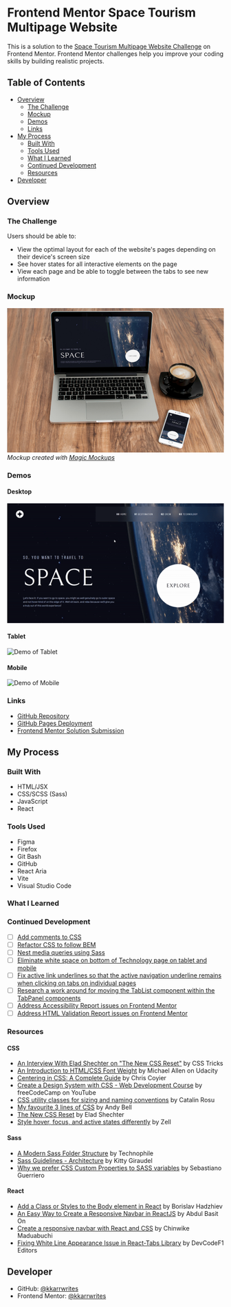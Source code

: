 # Frontend Mentor Space Tourism Multipage Website

This is a solution to the [Space Tourism Multipage Website Challenge](https://www.frontendmentor.io/challenges/space-tourism-multipage-website-gRWj1URZ3) on Frontend Mentor. Frontend Mentor challenges help you improve your coding skills by building realistic projects.

## Table of Contents

- [Overview](#overview)
  - [The Challenge](#the-challenge)
  - [Mockup](#mockup)
  - [Demos](#demos)
  - [Links](#links)
- [My Process](#my-process)
  - [Built With](#built-with)
  - [Tools Used](#tools-used)
  - [What I Learned](#what-i-learned)
  - [Continued Development](#continued-development)
  - [Resources](#resources)
- [Developer](#developer)

## Overview

### The Challenge

Users should be able to:

- View the optimal layout for each of the website's pages depending on their device's screen size
- See hover states for all interactive elements on the page
- View each page and be able to toggle between the tabs to see new information

### Mockup

![Mockup of Home Page for Desktop and Mobile](/public/img//screenshots/Home_Mockup.jpg)
_Mockup created with [Magic Mockups](http://magicmockups.com/)_

### Demos

#### Desktop

![Demo of Desktop](/public/img/screenshots/Desktop.gif)

#### Tablet

![Demo of Tablet](/public/img/screenshots/Tablet.gif)

#### Mobile

![Demo of Mobile](/public/img/screenshots/Mobile.gif)

### Links

- [GitHub Repository](https://github.com/kkarrwrites/frontend-mentor-space-website)
- [GitHub Pages Deployment](https://kkarrwrites.github.io/frontend-mentor-space-website)
- [Frontend Mentor Solution Submission](https://www.frontendmentor.io/solutions/html-css-scss-sass-javascript-react-vs-code-firefox-e_00Gg0x-t)

## My Process

### Built With

- HTML/JSX
- CSS/SCSS (Sass)
- JavaScript
- React

### Tools Used

- Figma
- Firefox
- Git Bash
- GitHub
- React Aria
- Vite
- Visual Studio Code

### What I Learned

### Continued Development

- [ ] [Add comments to CSS](https://github.com/kkarrwrites/frontend-mentor-space-website/issues/1)
- [ ] [Refactor CSS to follow BEM](https://github.com/kkarrwrites/frontend-mentor-space-website/issues/2)
- [ ] [Nest media queries using Sass](https://github.com/kkarrwrites/frontend-mentor-space-website/issues/3)
- [ ] [Eliminate white space on bottom of Technology page on tablet and mobile](https://github.com/kkarrwrites/frontend-mentor-space-website/issues/4)
- [ ] [Fix active link underlines so that the active navigation underline remains when clicking on tabs on individual pages](https://github.com/kkarrwrites/frontend-mentor-space-website/issues/5)
- [ ] [Research a work around for moving the TabList component within the TabPanel components](https://github.com/kkarrwrites/frontend-mentor-space-website/issues/6)
- [ ] [Address Accessibility Report issues on Frontend Mentor](https://github.com/kkarrwrites/frontend-mentor-space-website/issues/7)
- [ ] [Address HTML Validation Report issues on Frontend Mentor](https://github.com/kkarrwrites/frontend-mentor-space-website/issues/8)

### Resources

#### CSS

- [An Interview With Elad Shechter on "The New CSS Reset"](https://css-tricks.com/an-interview-with-elad-shechter-on-the-new-css-reset/) by CSS Tricks
- [An Introduction to HTML/CSS Font Weight](https://www.udacity.com/blog/2021/01/html-css-font-weight.html) by Michael Allen on Udacity
- [ Centering in CSS: A Complete Guide](https://css-tricks.com/centering-css-complete-guide/) by Chris Coyier
- [Create a Design System with CSS - Web Development Course](https://www.youtube.com/watch?v=lRaL-8qZ0mM) by freeCodeCamp on YouTube
- [CSS utility classes for sizing and naming conventions](https://catalin.red/css-utility-classes-naming-conventions/) by Catalin Rosu
- [My favourite 3 lines of CSS](https://andy-bell.co.uk/my-favourite-3-lines-of-css/) by Andy Bell
- [The New CSS Reset](https://elad2412.github.io/the-new-css-reset/) by Elad Shechter
- [Style hover, focus, and active states differently](https://zellwk.com/blog/style-hover-focus-active-states/) by Zell

#### Sass

- [A Modern Sass Folder Structure](https://dev.to/dostonnabotov/a-modern-sass-folder-structure-330f) by Technophile
- [Sass Guidelines - Architecture](https://sass-guidelin.es/#architecture) by Kitty Giraudel
- [Why we prefer CSS Custom Properties to SASS variables](https://codyhouse.co/blog/post/css-custom-properties-vs-sass-variables) by Sebastiano Guerriero

#### React

- [Add a Class or Styles to the Body element in React](https://bobbyhadz.com/blog/react-add-class-to-body-element) by Borislav Hadzhiev
- [An Easy Way to Create a Responsive Navbar in ReactJS](https://www.codevertiser.com/reactjs-responsive-navbar/) by Abdul Basit On
- [Create a responsive navbar with React and CSS](https://blog.logrocket.com/create-responsive-navbar-react-css/) by Chinwike Maduabuchi
- [Fixing White Line Appearance Issue in React-Tabs Library](https://devcodef1.com/news/1017002/fixing-white-line-appearance-issue-in-react-tabs-library) by DevCodeF1 Editors

## Developer

- GitHub: [@kkarrwrites](https://github.com/kkarrwrites)
- Frontend Mentor: [@kkarrwrites](https://www.frontendmentor.io/profile/kkarrwrites)
